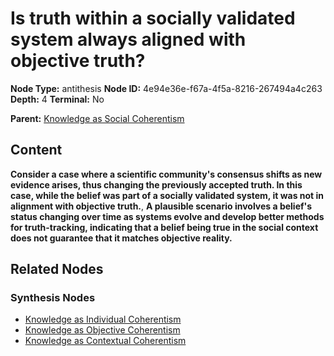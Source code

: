 # Is truth within a socially validated system always aligned with objective truth?

**Node Type:** antithesis
**Node ID:** 4e94e36e-f67a-4f5a-8216-267494a4c263
**Depth:** 4
**Terminal:** No

**Parent:** [Knowledge as Social Coherentism](knowledge-as-social-coherentism-synthesis-73cc443c-702f-411b-9dec-0277ef748125.md)

## Content

**Consider a case where a scientific community's consensus shifts as new evidence arises, thus changing the previously accepted truth. In this case, while the belief was part of a socially validated system, it was not in alignment with objective truth.**, **A plausible scenario involves a belief's status changing over time as systems evolve and develop better methods for truth-tracking, indicating that a belief being true in the social context does not guarantee that it matches objective reality.**

## Related Nodes

### Synthesis Nodes

- [Knowledge as Individual Coherentism](knowledge-as-individual-coherentism-synthesis-853fdf91-5991-429f-84b4-d548531aa86a.md)
- [Knowledge as Objective Coherentism](knowledge-as-objective-coherentism-synthesis-fd92799a-15b0-42da-a69c-e1ce57d3ac0e.md)
- [Knowledge as Contextual Coherentism](knowledge-as-contextual-coherentism-synthesis-cb0ee26d-3c74-4ea0-b9ba-c89e0a0e32ab.md)
